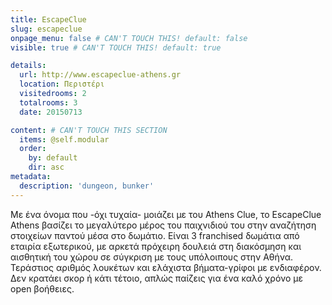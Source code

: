 ```yaml
---
title: EscapeClue
slug: escapeclue
onpage_menu: false # CAN'T TOUCH THIS! default: false
visible: true # CAN'T TOUCH THIS! default: true

details:
  url: http://www.escapeclue-athens.gr
  location: Περιστέρι
  visitedrooms: 2
  totalrooms: 3
  date: 20150713

content: # CAN'T TOUCH THIS SECTION
  items: @self.modular
  order:
    by: default
    dir: asc
metadata:
  description: 'dungeon, bunker'
---
```


Με ένα όνομα που -όχι τυχαία- μοιάζει με του Athens Clue, το EscapeClue Athens βασίζει το μεγαλύτερο μέρος του παιχνιδιού του στην αναζήτηση στοιχείων παντού μέσα στο δωμάτιο. Είναι 3 franchised δωμάτια από εταιρία εξωτερικού, με αρκετά πρόχειρη δουλειά στη διακόσμηση και αισθητική του χώρου σε σύγκριση με τους υπόλοιπους στην Αθήνα. Τεράστιος αριθμός λουκέτων και ελάχιστα βήματα-γρίφοι με ενδιαφέρον. Δεν κρατάει σκορ ή κάτι τέτοιο, απλώς παίζεις για ένα καλό χρόνο με open βοήθειες.
